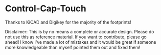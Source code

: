 # Control-Cap-Touch
Thanks to KiCAD and Digikey for the majority of the footprints!

Disclaimer: This is by no means a complete or accurate design. Please do not use this as reference material. If you want to contribute, please go ahead! I know I've made a lot of mistakes and it would be great if someone more knowledgeable than myself pointed them out and fixed them!
